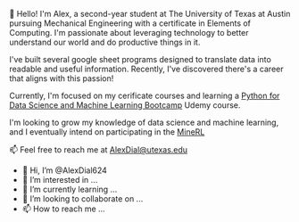 👋 Hello! I'm Alex, a second-year student at The University of Texas at Austin pursuing Mechanical Engineering with a certificate in Elements of Computing. I'm passionate about leveraging technology to better understand our world and do productive things in it.

I've built several google sheet programs designed to translate data into readable and useful information. Recently, I've discovered there's a career that aligns with this passion!

Currently, I'm focused on my cerificate courses and learning a [Python for Data Science and Machine Learning Bootcamp](https://www.udemy.com/course/python-for-data-science-and-machine-learning-bootcamp/) Udemy course.

I'm looking to grow my knowledge of data science and machine learning, and I eventually intend on participating in the [MineRL](https://minerl.io/diamond/)


📫 Feel free to reach me at AlexDial@utexas.edu




- 👋 Hi, I’m @AlexDial624
- 👀 I’m interested in ...
- 🌱 I’m currently learning ...
- 💞️ I’m looking to collaborate on ...
- 📫 How to reach me ...

<!---
AlexDial624/AlexDial624 is a ✨ special ✨ repository because its `README.md` (this file) appears on your GitHub profile.
You can click the Preview link to take a look at your changes.
--->
